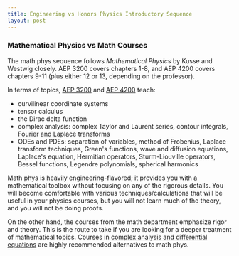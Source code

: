 ```yaml
---
title: Engineering vs Honors Physics Introductory Sequence
layout: post
---
```

<link rel="stylesheet" href="/main.css">

### Mathematical Physics vs Math Courses

The math phys sequence follows *Mathematical Physics* by Kusse and Westwig closely. AEP 3200 covers chapters 1-8, and AEP 4200 covers chapters 9-11 (plus either 12 or 13, depending on the professor).

In terms of topics, [AEP 3200](/classes/aep/AEP3200.html) and [AEP 4200](/classes/aep/AEP4200.html) teach:
  - curvilinear coordinate systems
  - tensor calculus
  - the Dirac delta function
  - complex analysis: complex Taylor and Laurent series, contour integrals, Fourier and Laplace transforms
  - ODEs and PDEs: separation of variables, method of Frobenius, Laplace transform techniques, Green's functions, wave and diffusion equations, Laplace's equation, Hermitian operators, Sturm-Liouville operators, Bessel functions, Legendre polynomials, spherical harmonics

Math phys is heavily engineering-flavored; it provides you with a mathematical toolbox without focusing on any of the rigorous details. You will become comfortable with various techniques/calculations that will be useful in your physics courses, but you will not learn much of the theory, and you will not be doing proofs.

On the other hand, the courses from the math department emphasize rigor and theory. This is the route to take if you are looking for a deeper treatment of mathematical topics. Courses in [complex analysis and differential equations](/classes/mathclasses.html) are highly recommended alternatives to math phys.
